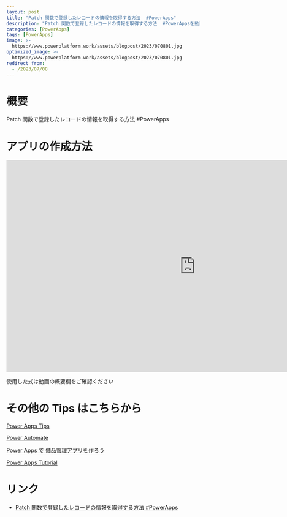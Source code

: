 ```yaml
---
layout: post
title: "Patch 関数で登録したレコードの情報を取得する方法  #PowerApps"
description: "Patch 関数で登録したレコードの情報を取得する方法  #PowerAppsを動画で分かりやすく解説"
categories: [PowerApps]
tags: [PowerApps]
image: >-
  https://www.powerplatform.work/assets/blogpost/2023/070801.jpg
optimized_image: >-
  https://www.powerplatform.work/assets/blogpost/2023/070801.jpg
redirect_from:
  - /2023/07/08
---
```



#  概要

Patch 関数で登録したレコードの情報を取得する方法  #PowerApps


# アプリの作成方法

<iframe width="983" height="553" src="https://www.youtube.com/embed/kcqRlKi2agY" title="YouTube video player" frameborder="0" allow="accelerometer; autoplay; clipboard-write; encrypted-media; gyroscope; picture-in-picture" allowfullscreen></iframe>


使用した式は動画の概要欄をご確認ください


# その他の Tips はこちらから

[Power Apps Tips](https://www.youtube.com/watch?v=VrAQf3JQ7yM&list=PLVhFi1fb3DqakSLVMn22DDcySXh9jtzi- )


[Power Automate](https://www.youtube.com/watch?v=-YnJYT0ASEM&list=PLVhFi1fb3Dqbzic6GieqnLFgD3aTj-eHA)


[Power Apps で 備品管理アプリを作ろう](https://www.youtube.com/playlist?list=PLVhFi1fb3DqZM3HKb8Hea6XEL96990Fyn)


[Power Apps Tutorial](https://www.youtube.com/playlist?list=PLVhFi1fb3DqalxpL974VvAJvV4iWoSbe_)


# リンク


- [Patch 関数で登録したレコードの情報を取得する方法  #PowerApps](https://www.youtube.com/watch?v=kcqRlKi2agY)

